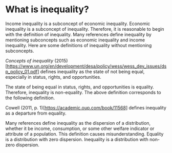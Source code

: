 # What is inequality?

Income inequality is a subconcept of economic inequality.
Economic inequality is a subconcept of inequality.
Therefore, it is reasonable to begin with the definition of inequality.
Many references define inequality by mentioning subconcepts such as economic inequality and income inequality.
Here are some definitions of inequality without mentioning subconcepts.

*Concepts of inequality* (2015)[https://www.un.org/en/development/desa/policy/wess/wess_dev_issues/dsp_policy_01.pdf]
defines inequality as the state of not being equal, especially in status, rights, and opportunities.

The state of being equal in status, rights, and opportunities is equality.
Therefore, inequality is non-equality.
The above definition corresponds to the following definition.

 Cowell (2011, p. 1)[https://academic.oup.com/book/11568] defines inequality as a departure from equality.

Many references define inequality as the dispersion of a distribution, whether it be income, consumption, or some other welfare indicator or attribute of a population.
This definition causes misunderstanding.
Equality is a distribution with zero dispersion.
Inequality is a distribution with non-zero dispersion.


 

 


